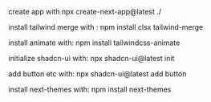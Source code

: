 create app with npx create-next-app@latest ./

install tailwind merge with : npm install clsx tailwind-merge

install animate with: npm install tailwindcss-animate

initialize shadcn-ui with: npx shadcn-ui@latest init

add button etc with: npx shadcn-ui@latest add button

install next-themes with: npm install next-themes